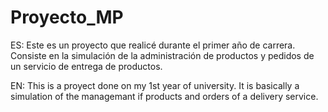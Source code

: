 # Proyecto_MP
ES: Este es un proyecto que realicé durante el primer año de carrera. Consiste en la simulación de la administración de productos y pedidos de un servicio de entrega de productos.

EN: This is a proyect done on my 1st year of university. It is basically a simulation of the managemant if products and orders of a delivery service.
